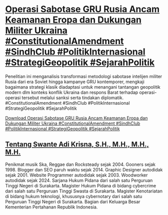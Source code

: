 # [Operasi Sabotase GRU Rusia Ancam Keamanan Eropa dan Dukungan Militer Ukraina #ConstitutionalAmendment #SindhClub #PolitikInternasional #StrategiGeopolitik #SejarahPolitik](https://swanteadikrisna.com/geopolitik/website/5/operasi-sabotase-gru-rusia-ancam-keamanan-eropa-dan-dukungan-militer-ukraina/)

Penelitian ini menganalisis transformasi metodologi sabotase intelijen militer Rusia dari era Soviet hingga kampanye GRU kontemporer, mengkaji bagaimana strategi klasik diadaptasi untuk menangani tantangan geopolitik modern dlm konteks konflik Ukraina dan respons Barat terhadap operasi-operasi tersebut melalui sanksi serta tindakan diplomatik. #ConstitutionalAmendment #SindhClub #PolitikInternasional #StrategiGeopolitik #SejarahPolitik 

[Download Operasi Sabotase GRU Rusia Ancam Keamanan Eropa dan Dukungan Militer Ukraina #ConstitutionalAmendment #SindhClub #PolitikInternasional #StrategiGeopolitik #SejarahPolitik](https://swanteadikrisna.com/geopolitik/website/5/operasi-sabotase-gru-rusia-ancam-keamanan-eropa-dan-dukungan-militer-ukraina/)


## [Tentang Swante Adi Krisna, S.H., M.H., M.H., M.H.](https://swanteadikrisna.com/)

Penikmat musik Ska, Reggae dan Rocksteady sejak 2004. Gooners sejak 1998. Blogger dan SEO paruh waktu sejak 2014. Graphic Designer autodidak sejak 2001. Website Programmer autodidak sejak 2003. Woodworker autodidak sejak 2024. Sarjana Hukum Pidana dari salah satu Perguruan Tinggi Negeri di Surakarta. Magister Hukum Pidana di bidang cybercrime dari salah satu Perguruan Tinggi Swasta di Surakarta. Magister Kenotariatan di bidang hukum teknologi, khususnya cybernotary dari salah satu Perguruan Tinggi Negeri di Surakarta. Bagian dari Keluarga Besar Kementerian Pertahanan Republik Indonesia.